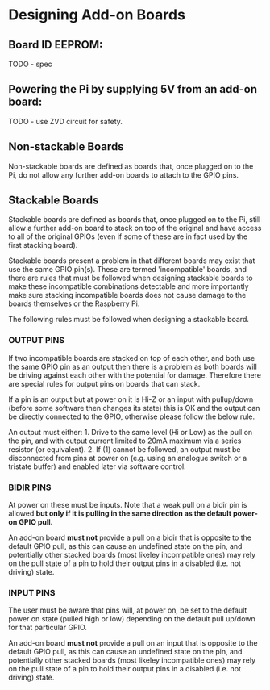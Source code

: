 # Designing Add-on Boards

## Board ID EEPROM:

TODO - spec

## Powering the Pi by supplying 5V from an add-on board:

TODO - use ZVD circuit for safety.


## Non-stackable Boards

Non-stackable boards are defined as boards that, once plugged on to the Pi, do not allow any further add-on boards to attach to the GPIO pins.


## Stackable Boards

Stackable boards are defined as boards that, once plugged on to the Pi, still allow a further add-on board to stack on top of the original and have access to all of the original GPIOs (even if some of these are in fact used by the first stacking board).

Stackable boards present a problem in that different boards may exist that use the same GPIO pin(s). These are termed 'incompatible' boards, and there are rules that must be followed when designing stackable boards to make these incompatible combinations detectable and more importantly make sure stacking incompatible boards does not cause damage to the boards themselves or the Raspberry Pi.

The following rules must be followed when designing a stackable board.

### OUTPUT PINS

  If two incompatible boards are stacked on top of each other, and both use the same GPIO pin as an output then there is a problem as both boards will be driving against each other with the potential for damage. Therefore there are special rules for output pins on boards that can stack.
  
  If a pin is an output but at power on it is Hi-Z or an input with pullup/down (before some software then changes its state) this is OK and the output can be directly connected to the GPIO, otherwise please follow the below rule.
  
  An output must either:
    1. Drive to the same level (Hi or Low) as the pull on the pin, and with output current limited to 20mA maximum via a series resistor (or equivalent).
    2. If (1) cannot be followed, an output must be disconnected from pins at power on (e.g. using an analogue switch or a tristate buffer) and enabled later via software control.

### BIDIR PINS
  
  At power on these must be inputs. Note that a weak pull on a bidir pin is allowed **but only if it is pulling in the same direction as the default power-on GPIO pull.**

  An add-on board **must not** provide a pull on a bidir that is opposite to the default GPIO pull, as this can cause an undefined state on the pin, and potentially other stacked boards (most likeley incompatible ones) may rely on the pull state of a pin to hold their output pins in a disabled (i.e. not driving) state.

### INPUT PINS

  The user must be aware that pins will, at power on, be set to the default power on state (pulled high or low) depending on the default pull up/down for that particular GPIO.
  
  An add-on board **must not** provide a pull on an input that is opposite to the default GPIO pull, as this can cause an undefined state on the pin, and potentially other stacked boards (most likeley incompatible ones) may rely on the pull state of a pin to hold their output pins in a disabled (i.e. not driving) state.





